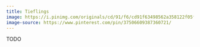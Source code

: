 ```yaml
---
title: Tieflings
image: https://i.pinimg.com/originals/cd/91/f6/cd91f63498562a358122f05fda42a4e7.jpg
image-source: https://www.pinterest.com/pin/37506609387360721/
---
```


TODO
